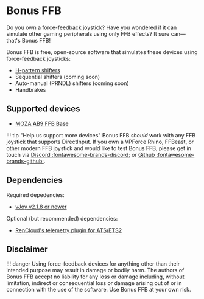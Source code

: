 # Bonus FFB

Do you own a force-feedback joystick? Have you wondered if it can simulate other gaming peripherals using only FFB effects? It sure can&mdash;that's Bonus FFB!

Bonus FFB is free, open-source software that simulates these devices using force-feedback joysticks:

* [H-pattern shifters](h-shifter.md)
* Sequential shifters (coming soon)
* Auto-manual (PRNDL) shifters (coming soon)
* Handbrakes

## Supported devices

* [MOZA AB9 FFB Base](device-settings/#moza-ab9)

!!! tip "Help us support more devices"
    Bonus FFB *should* work with any FFB joystick that supports DirectInput. If you own a VPForce Rhino, FFBeast, or other modern FFB joystick and would like to test Bonus FFB, please get in touch via [Discord :fontawesome-brands-discord:](https://discord.com/users/447499151337324574) or [Github :fontawesome-brands-github:](https://github.com/kgmonteith/Bonus-FFB/issues).

## Dependencies

Required depedencies:

* [vJoy v2.1.8 or newer](https://github.com/jshafer817/vJoy/releases/tag/v2.1.9.1)

Optional (but recommended) dependencies:

* [RenCloud's telemetry plugin for ATS/ETS2](https://github.com/RenCloud/scs-sdk-plugin)

## Disclaimer

!!! danger
    Using force-feedback devices for anything other than their intended purpose may result in damage or bodily harm. The authors of Bonus FFB accept no liability for any loss or damage including, without limitation, indirect or consequential loss or damage arising out of or in connection with the use of the software. Use Bonus FFB at your own risk.